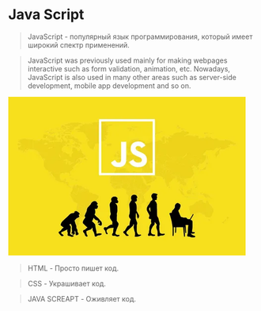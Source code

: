 # Java Script 
> JavaScript - популярный язык программирования, который имеет широкий спектр применений.

> JavaScript was previously used mainly for 
making webpages interactive such as form 
validation, animation, etc. Nowadays, 
JavaScript is also used in many other areas 
such as server-side development, mobile 
app development and so on.

![](/Photo/js1.webp)

> HTML - Просто пишет код.

> CSS - Украшивает код.

>JAVA SCREAPT - Оживляет код.